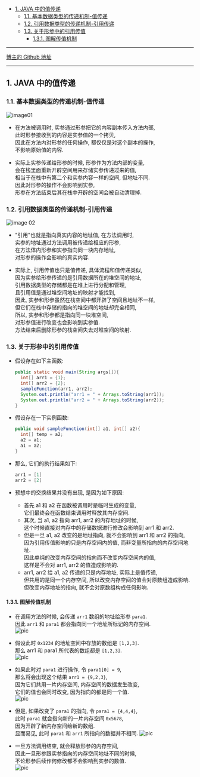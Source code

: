 <!-- TOC -->

- [1. JAVA 中的值传递](#1-java-中的值传递)
  - [1.1. 基本数据类型的传递机制-值传递](#11-基本数据类型的传递机制-值传递)
  - [1.2. 引用数据类型的传递机制-引用传递](#12-引用数据类型的传递机制-引用传递)
  - [1.3. 关于形参中的引用传值](#13-关于形参中的引用传值)
    - [1.3.1. 图解传值机制](#131-图解传值机制)

<!-- /TOC -->

****
[博主的 Github 地址](https://github.com/leon9dragon)
****

## 1. JAVA 中的值传递

### 1.1. 基本数据类型的传递机制-值传递
![image01](https://raw.githubusercontent.com/leon9dragon/notes_of_java/master/99.images/20200323090357.png)

- 在方法被调用时, 实参通过形参把它的内容副本传入方法内部,  
此时形参接收到的内容是实参值的一个拷贝,  
因此在方法内对形参的任何操作, 都仅仅是对这个副本的操作,  
不影响原始值的内容.

- 实际上实参传递给形参的时候, 形参作为方法内部的变量,  
  会在栈里面重新开辟空间用来存储实参传递过来的值,  
  相当于在栈中有第二个和实参内容一样的空间, 但地址不同.  
  因此对形参的操作不会影响到实参,  
  形参在方法结束后其在栈中开辟的空间会被自动清理掉.

### 1.2. 引用数据类型的传递机制-引用传递
![image 02](https://raw.githubusercontent.com/leon9dragon/notes_of_java/master/99.images/20200323091431.png)

- "引用"也就是指向真实内容的地址值, 在方法调用时,  
  实参的地址通过方法调用被传递给相应的形参,  
  在方法体内形参和实参指向同一块内存地址,  
  对形参的操作会影响的真实内容. 

- 实际上, 引用传值也只是值传递, 具体流程和值传递类似,  
  因为实参给形参传递的是引用数据所在的堆空间的地址,  
  引用数据类型的存储都是在堆上进行分配和管理,  
  且引用值是通过堆空间地址的映射才能找到,  
  因此, 实参和形参虽然在栈空间中都开辟了空间且地址不一样,  
  但它们在栈中存储的指向的堆空间的地址却完全相同,  
  所以, 实参和形参都是指向同一块堆空间,  
  对形参值进行改变也会影响到实参值.  
  方法结束后删除形参的栈空间失去对堆空间的映射.

### 1.3. 关于形参中的引用传值
- 假设存在如下主函数:  
  ```java
  public static void main(String args[]){
    int[] arr1 = {1};
    int[] arr2 = {2};
    sampleFunction(arr1, arr2);
    System.out.println("arr1 = " + Arrays.toString(arr1));
    System.out.println("arr2 = " + Arrays.toString(arr2));
  }
  ```

- 假设存在一下实例函数:  
  ```java
  public void sampleFunction(int[] a1, int[] a2){
    int[] temp = a2;
    a2 = a1;
    a1 = a2;
  }
  ```

- 那么, 它们的执行结果如下:  
  ```java
  arr1 = [1]
  arr2 = [2]
  ```

- 预想中的交换结果并没有出现, 是因为如下原因:  
  - 首先 a1 和 a2 在函数被调用时是临时生成的变量,  
    它们最终会在函数结束调用时释放其内存空间.
  - 其次, 当 a1, a2 指向 arr1, arr2 的内存地址的时候,  
    这个时候直接对内存中的存储数据进行修改会影响到 arr1 和 arr2.
  - 但是一旦 a1, a2 改变的是地址指向, 就不会影响到 arr1 和 arr2 的指向,  
    因为引用传值影响的只是内存空间内的值, 而非变量所指向的内存空间地址.  
    因此单纯的改变内存空间的指向而不改变内存空间内的值,  
    这样是不会对 arr1, arr2 的值造成影响的.  
  - arr1, arr2 给 a1, a2 传递的只是内存地址, 实际上是值传递,  
    但共用的是同一个内存空间, 所以改变内存空间的值会对原数组造成影响.  
    但改变内存地址的指向, 就不会对原数组构成任何影响.

#### 1.3.1. 图解传值机制
- 在调用方法的时候, 会传递 `arr1` 数组的地址给形参 `para1`.  
  因此 `arr1` 和 `para1` 都会指向同一个地址所标记的内存空间.    
  ![pic](../99.images/2020-10-24-19-03-38.png)

- 假设此时 `0x1234` 的地址空间中存放的数组是 `[1,2,3]`.  
  那么 arr1 和 para1 所代表的数组都是 `[1,2,3]`.  
  ![pic](../99.images/2020-10-24-19-08-55.png)

- 如果此时对 `para1` 进行操作, 令 `para1[0] = 9`,  
  那么将会出现这个结果 `arr1 = {9,2,3}`,  
  因为它们共用一片内存空间, 内存空间的数据发生改变,  
  它们的值也会同时改变, 因为指向的都是同一个值.  
  ![pic](../99.images/2020-10-24-19-16-02.png)


- 但是, 如果改变了 `para1` 的指向, 令 `para1 = {4,4,4}`,  
  此时 `para1` 就会指向新的一片内存空间 `0x5678`,  
  因为开辟了新内存空间给新的数组.  
  显而易见, 此时 `para1` 和 `arr1` 所指向的数据并不相同.
  ![pic](../99.images/2020-10-24-19-17-53.png)

- 一旦方法调用结束, 就会释放形参的内存空间,  
  因此一旦形参跟实参指向的内存空间地址不同的时候,  
  不论形参后续作何修改都不会影响到实参的数值.  
  ![pic](../99.images/2020-10-24-19-25-02.png)